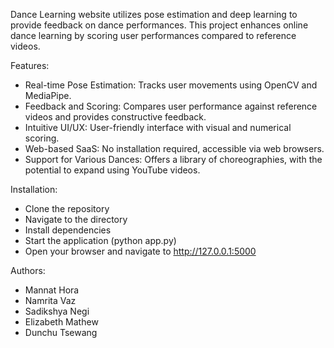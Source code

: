 Dance Learning website utilizes pose estimation and deep learning to provide feedback on dance performances. This project enhances online dance learning by scoring user performances compared to reference videos.

Features:
- Real-time Pose Estimation: Tracks user movements using OpenCV and MediaPipe.
- Feedback and Scoring: Compares user performance against reference videos and provides constructive feedback.
- Intuitive UI/UX: User-friendly interface with visual and numerical scoring.
- Web-based SaaS: No installation required, accessible via web browsers.
- Support for Various Dances: Offers a library of choreographies, with the potential to expand using YouTube videos.

Installation:
- Clone the repository
- Navigate to the directory
- Install dependencies
- Start the application (python app.py)
- Open your browser and navigate to http://127.0.0.1:5000

Authors:
- Mannat Hora
- Namrita Vaz
- Sadikshya Negi
- Elizabeth Mathew
- Dunchu Tsewang
